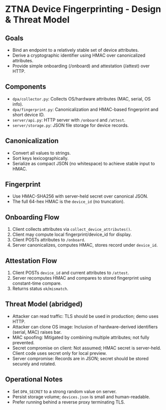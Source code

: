 # ZTNA Device Fingerprinting - Design & Threat Model

## Goals
- Bind an endpoint to a relatively stable set of device attributes.
- Derive a cryptographic identifier using HMAC over canonicalized attributes.
- Provide simple onboarding (/onboard) and attestation (/attest) over HTTP.

## Components
- `dpa/collector.py`: Collects OS/hardware attributes (MAC, serial, OS info).
- `dpa/fingerprint.py`: Canonicalization and HMAC-based fingerprint and short device ID.
- `server/api.py`: HTTP server with `/onboard` and `/attest`.
- `server/storage.py`: JSON file storage for device records.

## Canonicalization
- Convert all values to strings.
- Sort keys lexicographically.
- Serialize as compact JSON (no whitespace) to achieve stable input to HMAC.

## Fingerprint
- Use HMAC-SHA256 with server-held secret over canonical JSON.
- The full 64-hex HMAC is the `device_id` (no truncation).

## Onboarding Flow
1. Client collects attributes via `collect_device_attributes()`.
2. Client may compute local fingerprint/device_id for display.
3. Client POSTs attributes to `/onboard`.
4. Server canonicalizes, computes HMAC, stores record under `device_id`.

## Attestation Flow
1. Client POSTs `device_id` and current attributes to `/attest`.
2. Server recomputes HMAC and compares to stored fingerprint using constant-time compare.
3. Returns status `ok`/`mismatch`.

## Threat Model (abridged)
- Attacker can read traffic: TLS should be used in production; demo uses HTTP.
- Attacker can clone OS image: Inclusion of hardware-derived identifiers (serial, MAC) raises bar.
- MAC spoofing: Mitigated by combining multiple attributes; not fully prevented.
- Secret compromise on client: Not assumed; HMAC secret is server-held. Client code uses secret only for local preview.
- Server compromise: Records are in JSON; secret should be stored securely and rotated.

## Operational Notes
- Set `DPA_SECRET` to a strong random value on server.
- Persist storage volume; `devices.json` is small and human-readable.
- Prefer running behind a reverse proxy terminating TLS.

